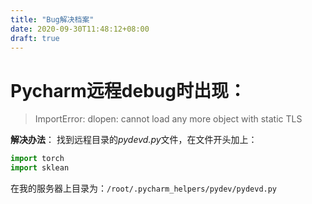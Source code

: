 ```yaml
---
title: "Bug解决档案"
date: 2020-09-30T11:48:12+08:00
draft: true
---
```


# Pycharm远程debug时出现：
> ImportError: dlopen: cannot load any more object with static TLS

**解决办法**：
找到远程目录的*pydevd.py*文件，在文件开头加上：
```python
import torch
import sklean
```
在我的服务器上目录为：`/root/.pycharm_helpers/pydev/pydevd.py`